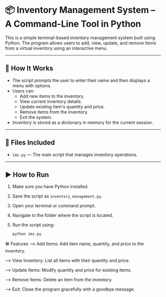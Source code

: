 # 📦 Inventory Management System – A Command-Line Tool in Python

This is a simple terminal-based inventory management system built using Python. The program allows users to add, view, update, and remove items from a virtual inventory using an interactive menu.

---

## 📌 How It Works

- The script prompts the user to enter their name and then displays a menu with options.
- Users can:
  - Add new items to the inventory.
  - View current inventory details.
  - Update existing item's quantity and price.
  - Remove items from the inventory.
  - Exit the system.
- Inventory is stored as a dictionary in memory for the current session.

---

## 📁 Files Included

- `ims.py` — The main script that manages inventory operations.

---

## ▶️ How to Run

1. Make sure you have Python installed.
2. Save the script as `inventory_management.py`.
3. Open your terminal or command prompt.
4. Navigate to the folder where the script is located.
5. Run the script using:

    ```bash
    python ims.py
🛠 Features
--> Add Items: Add item name, quantity, and price to the inventory.

--> View Inventory: List all items with their quantity and price.

--> Update Items: Modify quantity and price for existing items.

--> Remove Items: Delete an item from the inventory.

--> Exit: Close the program gracefully with a goodbye message.

